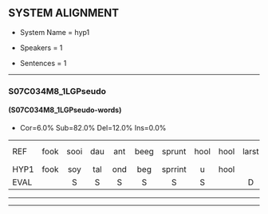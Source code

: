 
## SYSTEM ALIGNMENT

- System Name = hyp1

- Speakers = 1

- Sentences = 1

---

### S07C034M8_1LGPseudo

#### (S07C034M8_1LGPseudo-words)

- Cor=6.0%	Sub=82.0%	Del=12.0%	Ins=0.0%

|  |  |  |  |  |  |  |  |  |  |  |  |  |  |  |  |  |  |  |  |  |  |  |  |  |  |  |  |  |  |  |  |  |  |  |  |  |  |  |  |  |  |  |  |  |  |  |  |  |  |  |
|:--- |:---:|:---:|:---:|:---:|:---:|:---:|:---:|:---:|:---:|:---:|:---:|:---:|:---:|:---:|:---:|:---:|:---:|:---:|:---:|:---:|:---:|:---:|:---:|:---:|:---:|:---:|:---:|:---:|:---:|:---:|:---:|:---:|:---:|:---:|:---:|:---:|:---:|:---:|:---:|:---:|:---:|:---:|:---:|:---:|:---:|:---:|:---:|:---:|:---:|:---:|
| REF | fook | sooi | dau | ant | beeg | sprunt | hool | hool | larst | vout | zwoei | fam | rachts | * | * | * | vaap | sprieuw | keng | swoers | doer | plirt | jien | blard | guul | hoekt | neeuw*(nieuw) | *t | neeuw | noork | vid | zans | leum | haans*(hans) | spaai | sjalt | * | *s | * | heik*(hek) | sank | roen | frijk | eem | schard | grek | dron | snaaf | * | stuid |
| HYP1 | fook | soy | tal | ond | beg | sprrint | u | hool |  |  | laht | voud | shooi | van | rasht | vap | spriel | kin | sos | to | li | plir | gen | plart | gum | hoekt |  |  |  |  | nieuw | neew | nork | fit | suns | len | hans | sprai | sla | sslait | gek | san | oon | rijk | één | skaat | gak | dro | snorf | stuit |
| EVAL |  | S | S | S | S | S | S |  | D | D | S | S | S | S | S | S | S | S | S | S | S | S | S | S | S |  | D | D | D | D | S | S | S | S | S | S | S | S | S | S | S | S | S | S | S | S | S | S | S | S |
---

---
